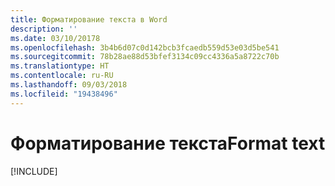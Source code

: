 ```yaml
---
title: Форматирование текста в Word
description: ''
ms.date: 03/10/20178
ms.openlocfilehash: 3b4b6d07c0d142bcb3fcaedb559d53e03d5be541
ms.sourcegitcommit: 78b28ae88d53bfef3134c09cc4336a5a8722c70b
ms.translationtype: HT
ms.contentlocale: ru-RU
ms.lasthandoff: 09/03/2018
ms.locfileid: "19438496"
---
```

# <a name="format-text"></a><span data-ttu-id="f5dcf-102">Форматирование текста</span><span class="sxs-lookup"><span data-stu-id="f5dcf-102">Format text</span></span>

[!INCLUDE[](../includes/word-tutorial-format-text.md)]